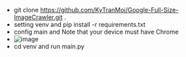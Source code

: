 - git clone https://github.com/KyTranMoi/Google-Full-Size-ImageCrawler.git .
- setting venv and pip install -r requirements.txt
- config main and Note that your device must have Chrome
- ![image](https://github.com/KyTranMoi/Google-Full-Size-ImageCrawler/assets/128732306/b01ffa36-4b04-4020-b687-97e0670532e8)
- cd venv and run main.py
